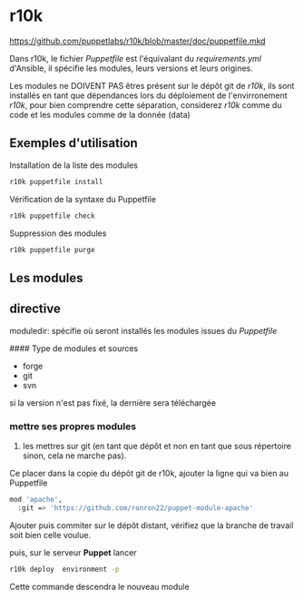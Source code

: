 # r10k

https://github.com/puppetlabs/r10k/blob/master/doc/puppetfile.mkd

Dans r10k, le fichier *Puppetfile* est l'équivalant du *requirements.yml* d'Ansible, il spécifie les modules, leurs versions et leurs origines.  

Les modules ne DOIVENT PAS êtres présent sur le dépôt git de *r10k*, ils sont installés en tant que dépendances lors du déploiement de l'envirronement *r10k*, pour bien comprendre cette séparation, considerez *r10k* comme du code et les modules comme de la donnée (data)    

## Exemples d'utilisation

Installation de la liste des modules

```bash
r10k puppetfile install
```

Vérification de la syntaxe du Puppetfile

```bash
r10k puppetfile check
```

Suppression des modules

```bash
r10k puppetfile purge
```


## Les modules

## directive

moduledir:
spécifie où seront installés les modules issues du *Puppetfile*

#### Type de modules et sources

* forge
* git 
* svn

si la version n'est pas fixé, la dernière sera téléchargée

### mettre ses propres modules

1. les mettres sur git (en tant que dépôt et non en tant que sous répertoire sinon, cela ne marche pas).

Ce placer dans la copie du dépôt git de r10k, ajouter la ligne qui va bien au Puppetfile

```bash
mod 'apache',
  :git => 'https://github.com/ronron22/puppet-module-apache' 
```

Ajouter puis commiter sur le dépôt distant, vérifiez que la branche de travail soit bien celle voulue.

puis, sur le serveur **Puppet** lancer

```bash
r10k deploy  environment -p
```

Cette commande descendra le nouveau module
